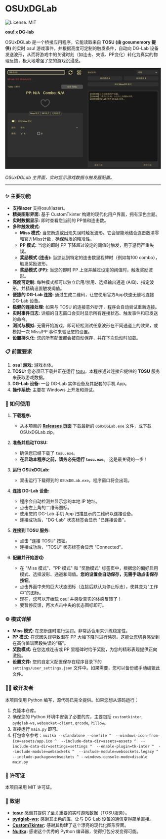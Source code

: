 # OSUxDGLab

![License: MIT](https://img.shields.io/badge/License-MIT-yellow.svg)

**osu! x DG-lab**

OSUxDGLab 是一个桥接应用程序，它能读取来自 **TOSU (由 gosumemory 提供)** 的实时 osu! 游戏事件，并根据高度可定制的触发条件，自动向 DG-Lab 设备发送波形，从而将游戏中的关键时刻（如连击、失误、PP变化）转化为真实的物理反馈，极大地增强了您的游戏沉浸感。

![OSUxDGLab 主界面](https://raw.githubusercontent.com/yaki1210/OSUxDGLAB/main/assets/UI.png)

*OSUxDGLab 主界面，实时显示游戏数据与触发器配置。*

---

### ✨ 主要功能

-   **支持lazer** 支持osu!(lazer)。
-   **精美图形界面:** 基于 CustomTkinter 构建的现代化用户界面，拥有深色主题。
-   **实时数据显示:** 即时查看您当前的 PP值和连击数。
-   **多种触发模式:**
    -   **Miss 模式:** 当您断连或出现失误时触发波形。它会智能地结合连击数清零和官方Miss计数，确保触发的精准性。
    -   **PP 模式:** 当您的即时 PP 下降超过设定的阈值时触发，用于惩罚严重失误。
    -   **奖励模式 (连击):** 当您达到特定的连击数里程碑时（例如每100 combo），触发奖励波形。
    -   **奖励模式 (PP):** 当您的即时 PP 上涨并越过设定的阈值时，触发奖励波形。
-   **高度可定制:** 每种模式都可以独立启用/禁用、选择输出通道 (A/B)、指定波形，并精确设置触发阈值。
-   **便捷的 DG-Lab 连接:** 通过生成二维码，让您使用官方App快速无缝地连接 DG-Lab 设备。
-   **稳健的连接处理:** 如果与 TOSU 的连接意外断开，程序会自动尝试重新连接。
-   **实时事件日志:** 详细的日志窗口会实时显示所有连接状态、触发事件和已发送的命令。
-   **测试与模拟:** 无需开始游戏，即可轻松测试任意波形在不同通道上的效果，或模拟一次 Miss/PP 事件来验证您的设置。
-   **设置持久化:** 您的所有配置都会被自动保存，并在下次启动时加载。

### 📋 前置要求

1.  **osu! 游戏:** 游戏本体。
2.  **TOSU:** 您必须已下载并正在运行 [tosu](https://github.com/tosuapp/tosu)。本程序通过连接它提供的 **TOSU** 服务来获取游戏数据。
3.  **DG-Lab 设备:** 一台 DG-Lab 实体设备及其配套的手机 App。
4.  **操作系统:** 主要在 Windows 上开发和测试。

### 🚀 如何使用

1.  **下载程序:**
    -   从本项目的 **[Releases 页面](https://github.com/luxunus/OSUxDGLAB/releases)** 下载最新的 `OSUxDGLab.exe` 文件，或下载OSUxDGLab.zip。

2.  **准备并启动TOSU:**
    -   确保您已经下载了 `tosu.exe`。
    -   **在启动本程序之前，请务必先运行 `tosu.exe`。** 这是最关键的一步！

3.  **运行 OSUxDGLab:**
    -   双击运行下载得到的 `OSUxDGLab.exe`。程序窗口将会出现。

4.  **连接 DG-Lab 设备:**
    -   程序会自动检测并显示您的本地 IP 地址。
    -   点击左上角的二维码图标。
    -   使用您的 DG-Lab 手机 App 扫描显示的二维码以连接设备。
    -   连接成功后，"DG-Lab" 状态标签会显示 "已连接设备"。

5.  **连接到 TOSU 服务:**
    -   点击 "连接 TOSU" 按钮。
    -   连接成功后，"TOSU" 状态标签会显示 "Connected"。

6.  **配置并开始游戏:**
    -   在 "Miss 模式"、"PP 模式" 和 "奖励模式" 标签页中，根据您的偏好启用模式、选择波形、通道和阈值。**您的设置会自动保存，无需手动点击保存按钮**。
    -   点击界面中央的巨大状态图标（连接后默认为停止标志），使其变为“工作中”的图标。
    -   现在，您可以开始玩 osu! 并感受真实的体感反馈了！
    -   要暂停反馈，再次点击中央的状态图标即可。

### ⚙️ 模式详解

-   **Miss 模式:** 在您断连时进行惩罚。非常适合用来训练稳定性。
-   **PP 模式:** 在您因失误导致潜在 PP 大幅下降时进行惩罚。这能让您切身感受到在高价值谱面段失误的“痛”。
-   **奖励模式:** 在您达成连击或 PP 里程碑时给予奖励，为您的精彩表现提供正向激励。
-   **设置文件:** 您的自定义配置保存在程序目录下的 `settings/user_settings.json` 文件中。如果需要，您可以备份或手动编辑此文件。

### 👨‍💻 致开发者

本项目使用 Python 编写，源代码已完全提供。如果您想从源码运行：

1.  克隆本仓库。
2.  确保您的 Python 环境中安装了必要的库，主要包括 `customtkinter`, `pydglab-ws`, `websocket-client`, `qrcode`, `Pillow`。
3.  直接运行 `main.py` 即可。
4.  打包命令参考：`nuitka --standalone --onefile ^  --windows-icon-from-ico=assets/app.ico ^  --include-data-dir=assets=assets ^  --include-data-dir=settings=settings ^  --enable-plugin=tk-inter ^  --include-module=websockets ^  --include-module=websockets.legacy ^  --include-package=websockets ^ --windows-console-mode=disable main.py`

### 📜 许可证

本项目采用 MIT 许可证。

### 🙏 致谢

-   **[tosu](https://github.com/tosuapp/tosu):** 感谢其提供了至关重要的实时游戏数据（TOSU服务）。
-   **[pydglab-ws](https://pypi.org/project/pydglab-ws/):** 感谢其出色的库，让与 DG-Lab 设备的通信变得简单直接。
-   **[CustomTkinter](https://github.com/TomSchimansky/CustomTkinter):** 感谢其构建了这个漂亮的现代化图形界面。
-   **[Nuitka](https://nuitka.net/):** 感谢这个优秀的 Python 编译器，使得打包分发变得可能。
